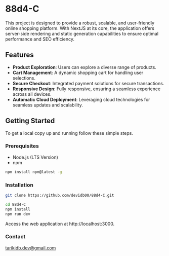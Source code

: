 # 88d4-C

This project is designed to provide a robust, scalable, and user-friendly online shopping platform. With NextJS at its core, the application offers server-side rendering and static generation capabilities to ensure optimal performance and SEO efficiency.

## Features

- **Product Exploration**: Users can explore a diverse range of products.
- **Cart Management**: A dynamic shopping cart for handling user selections.
- **Secure Checkout**: Integrated payment solutions for secure transactions.
- **Responsive Design**: Fully responsive, ensuring a seamless experience across all devices.
- **Automatic Cloud Deployment**: Leveraging cloud technologies for seamless updates and scalability.

## Getting Started

To get a local copy up and running follow these simple steps.

### Prerequisites

- Node.js (LTS Version)
- npm

```sh
npm install npm@latest -g
```

### Installation

```sh
git clone https://github.com/devidb00/88d4-C.git

cd 88d4-C
npm install
npm run dev
```

Access the web application at http://localhost:3000.

### Contact

tarikidb.dev@gmail.com
